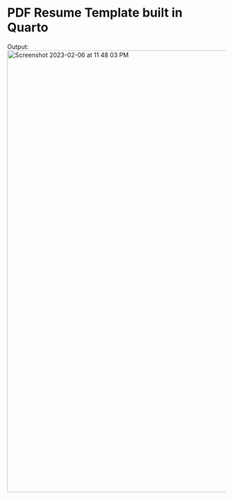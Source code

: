 # PDF Resume Template built in Quarto

Output:
<img width="1020" alt="Screenshot 2023-02-06 at 11 48 03 PM" src="https://user-images.githubusercontent.com/57546826/217159721-a41f003a-a0a6-4b2e-ba35-5fd2da1fbce9.png">
